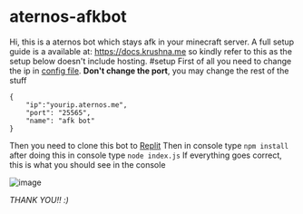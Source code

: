 # aternos-afkbot
Hi, this is a aternos bot which stays afk in your minecraft server.
A full setup guide is a available at: https://docs.krushna.me so kindly refer to this as the setup below doesn't include hosting.
#setup
First of all you need to change the ip in [config file](https://github.com/krushna06/afk-bot-for-aternos/blob/main/config.json).
**Don't change the port**, you may change the rest of the stuff
```
{
	"ip":"yourip.aternos.me",
	"port": "25565",
	"name": "afk bot"
}

```
Then you need to clone this bot to [Replit](https://replit.com/~)
Then in console type ```npm install``` after doing this in console type ```node index.js```
If everything goes correct, this is what you should see in the console


![image](https://user-images.githubusercontent.com/69315835/128631156-f5e257dd-4748-477c-87f1-d627c853590f.png)


*THANK YOU!! :)*
